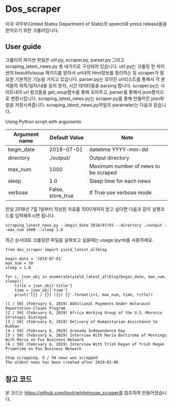 # Dos_scraper

미국 국무부(United States Department of State)의 speech와 press release들을 받아오기 위한 크롤러입니다.

## User guide

크롤러의 파이썬 파일은 util.py, scraper.py, parser.py 그리고 scraping_latest_news.py 총 네가지로 구성되어 있습니다. 
util.py는 크롤링 한 파이썬의 beautifulsoup 패키지를 받아서 url내의 html정보를 정리하는 등 scraper가 필요한 기본적인 기능을 가지고 있습니다.
parser.py는 모아진 url리스트를 통해서 각 분석들의 제목/일자/내용 등의 문자, 시간 데이터들을 parsing 합니다.
scraper.py는 사이트내의 url 링크들을 get_soup함수를 통해 모아주고, parser를 통해서 json형식으로 변환시킵니다.
scraping_latest_news.py는 scraper.py를 통해 만들어진 json파일을 저장시켜줍니다. scraping_latest_news.py파일의 parameter는 다음과 같습니다.

Using Python script with arguments

| Argument name | Default Value | Note |
| --- | --- | --- |
| begin_date | 2018-07-01 | datetime YYYY-mm-dd |
| directory | ./output/ | Output directory |
| max_num | 1000 | Maximum number of news to be scraped |
| sleep | 1.0 | Sleep time for each news |
| verbose | False, store_true | If True use verbose mode |

만일 2018년 7월 1일부터 작성된 자료를 1000개까지 받고 싶다면 다음과 같이 실행코드를 입력해주시면 됩니다.

```
scraping_latest_news.py --begin_date 2018/07/01 --directory ./output --max_num 1000 --sleep 1.0

```

최근 순서대로 크롤링한 파일을 살펴보고 싶을때는 usage.ipynb를 사용하세요.

```
from dos_scraper import yield_latest_allblog

begin_date = '2018-07-01'
max_num = 50
sleep = 1.0

for i, json_obj in enumerate(yield_latest_allblog(begin_date, max_num, sleep)):
    title = json_obj['title']
    time = json_obj['time']
    print('[{} / {}] ({}) {}'.format(i+1, max_num, time, title))
```
```
[1 / 50] (February 6, 2019) Additional Payments Under Holocaust Deportation Claims Program
[2 / 50] (February 6, 2019) Africa Working Group of the U.S.-Morocco Strategic Dialogue
[3 / 50] (February 6, 2019) Delivery of Humanitarian Assistance to Rukban
[4 / 50] (February 6, 2019) Grenada Independence Day
[5 / 50] (February 6, 2019) Interview With Maria Bartiromo of Mornings With Maria on Fox Business Network
[6 / 50] (February 6, 2019) Interview With Trish Regan of Trish Regan Primetime on Fox Business Network

Stop scrapping. 6 / 50 news was scrapped
The oldest news has been created after 2019-02-06
```


## 참고 코드

본 코드는 https://github.com/lovit/whitehouse_scraper를 참조하여 만들어졌습니다.
